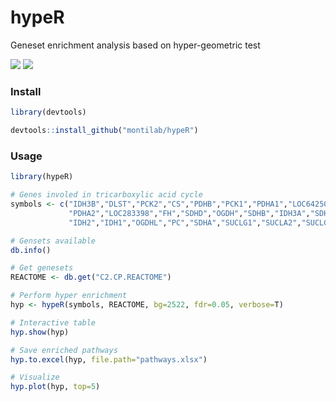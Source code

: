 # hypeR
Geneset enrichment analysis based on hyper-geometric test

[![](https://img.shields.io/github/last-commit/montilab/hypeR.svg)](https://github.com/montilab/hypeR/commits/master)
[![](https://img.shields.io/badge/lifecycle-maturing-blue.svg)](https://www.tidyverse.org/lifecycle/#maturing)


### Install
```R
library(devtools)

devtools::install_github("montilab/hypeR")
```

### Usage
```R
library(hypeR)

# Genes involed in tricarboxylic acid cycle
symbols <- c("IDH3B","DLST","PCK2","CS","PDHB","PCK1","PDHA1","LOC642502",
             "PDHA2","LOC283398","FH","SDHD","OGDH","SDHB","IDH3A","SDHC",
             "IDH2","IDH1","OGDHL","PC","SDHA","SUCLG1","SUCLA2","SUCLG2")

# Gensets available
db.info()

# Get genesets
REACTOME <- db.get("C2.CP.REACTOME")

# Perform hyper enrichment
hyp <- hypeR(symbols, REACTOME, bg=2522, fdr=0.05, verbose=T)

# Interactive table
hyp.show(hyp)

# Save enriched pathways
hyp.to.excel(hyp, file.path="pathways.xlsx")

# Visualize
hyp.plot(hyp, top=5)
```